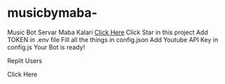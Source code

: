 # musicbymaba-
Music Bot
Servar Maba Kalari
[Click Here](https://discord.gg/YuSJs876BF)
Click Star in this project
Add TOKEN in .env file
Fill all the things in config.json
Add Youtube API Key in config.js
Your Bot is ready!

Replit Users

Click Here
